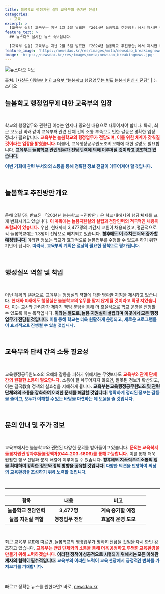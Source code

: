 ```yaml
---
title: 늘봄학교 행정지원 실체 교육부의 숨겨진 진실!
categories:
  - 교육
excerpt: >
  [교육부 설명] 교육부는 지난 2월 5일 발표한 「2024년 늘봄학교 추진방안」에서 제시한 대로 초등학교 내…
feature_text: >
  ## 뉴스다오 실시간 뉴스 속보입니다.

  [교육부 설명] 교육부는 지난 2월 5일 발표한 「2024년 늘봄학교 추진방안」에서 제시한 대로 초등학교 내…
feature_image: 'https://newsdao.kr/res/images/meta/newsdao_breakingnews.jpg'
image: 'https://newsdao.kr/res/images/meta/newsdao_breakingnews.jpg'
---
```


![뉴스다오 속보](https://newsdao.kr/res/images/meta/newsdao_breakingnews.jpg)

<p>출처: <a href="https://newsdao.kr/3362" rel="dofollow">[사실은 이렇습니다] 교육부 “늘봄학교 행정업무는 별도 늘봄지원실서 전담”</a> | 뉴스다오</p>

<h2 data-ke-size="size26">늘봄학교 행정업무에 대한 교육부의 입장</h2>

<p data-ke-size="size16">&nbsp;</p>

학교의 행정업무와 관련된 이슈는 언제나 중요한 내용으로 다루어져야 합니다. 특히, 최근 보도된 바와 같이 교육부와 관련 단체 간의 소통 부족으로 인한 갈등은 명확한 입장 정리가 필요합니다. <b><span style="color: #ee2323;">교육부는 늘봄학교의 행정업무가 전담되며, 이를 위한 체계가 갖춰질 것이라는 입장을 밝혔습니다.</span></b> 더불어, 교육행정공무원노조의 오해에 대한 설명도 필요합니다. <b><span style="background-color: #21538527;">교육부는 늘봄학교 관련 업무가 전담 인력에 의해 이루어질 것이라고 강조하고 있습니다.</span></b> 

<b><span style="color: #1a5490;">이번 기회에 관련 부서와의 소통을 통해 정확한 정보 전달이 이루어져야 할 것입니다.</span></b> 

<p data-ke-size="size16">&nbsp;</p>

<h2 data-ke-size="size26">늘봄학교 추진방안 개요</h2>

<p data-ke-size="size16">&nbsp;</p>

올해 2월 5일 발표된 「2024년 늘봄학교 추진방안」은 학교 내에서의 행정 체제를 크게 변화시키고 있습니다. <b><span style="color: #ee2323;">이 계획에는 늘봄지원실의 설립과 전담인력의 적극적인 채용이 포함되어 있습니다.</span></b> 우선, 현재까지 3,477명의 기간제 교원이 채용되었고, 평균적으로 각 늘봄학교에는 1.3명이 전담으로 배치되고 있습니다. <b><span style="background-color: #21538527;">향후에도 이 수치는 더욱 증가할 예정입니다.</span></b> 이러한 정보는 학교가 효과적으로 늘봄업무를 수행할 수 있도록 하기 위한 기반이 됩니다. <b><span style="color: #1a5490;">따라서, 교육부의 계획은 절실히 필요한 정책으로 평가됩니다.</span></b> 

<p data-ke-size="size16">&nbsp;</p>

<h2 data-ke-size="size26">행정실의 역할 및 책임</h2>

<p data-ke-size="size16">&nbsp;</p>

이번 계획의 일환으로, 교육부는 행정실의 역할에 대한 명확한 지침을 제시하고 있습니다. <b><span style="color: #ee2323;">현재와 미래에도 행정실은 늘봄학교의 업무를 맡지 않게 될 것이라고 확정 지었습니다.</span></b> 이는 교사와 관리자가 제각기 책임 분담을 통해 더 효율적으로 학교 운영을 진행할 수 있도록 하는 목적입니다. <b><span style="background-color: #21538527;">이와는 별도로, 늘봄 지원실이 설립되며 이곳에서 모든 행정업무가 전담될 것입니다.</span></b> <b><span style="color: #1a5490;">이를 통해 학교는 더욱 원활하게 운영되고, 새로운 프로그램들이 효과적으로 진행될 수 있을 것입니다.</span></b> 

<p data-ke-size="size16">&nbsp;</p>

<h2 data-ke-size="size26">교육부와 단체 간의 소통 필요성</h2>

<p data-ke-size="size16">&nbsp;</p>

교육행정공무원노조의 오해와 갈등을 피하기 위해서는 무엇보다도 <b><span style="color: #ee2323;">교육부와 관계 단체 간의 원활한 소통이 필요합니다.</span></b> 소통이 잘 이루어지지 않으면, 잘못된 정보가 확산되고, 이는 결국教育 정책의 실효성을 저해하게 됩니다. <b><span style="background-color: #21538527;">교육부는 교육행정공무원노조 및 관련 단체와의 소통을 강화하여 이러한 문제를 해결할 것입니다.</span></b> <b><span style="color: #1a5490;">명확하게 정리된 정보는 갈등을 줄이고, 모두가 이해할 수 있는 바탕을 마련하는 데 도움을 줄 것입니다.</span></b> 

<p data-ke-size="size16">&nbsp;</p>

<h2 data-ke-size="size26">문의 안내 및 추가 정보</h2>

<p data-ke-size="size16">&nbsp;</p>

교육부에서는 늘봄학교와 관련된 다양한 문의를 받아들이고 있습니다. <b><span style="color: #ee2323;">문의는 교육복지돌봄지원관 방과후돌봄정책과(044-203-6606)를 통해 가능합니다.</span></b> 이를 통해 더욱 원활한 정보 전달과 문제 해결이 이루어질 수 있습니다. <b><span style="background-color: #21538527;">향후에도 지속적으로 소통의 장을 확대하여 정확한 정보와 정책 방향을 공유할 것입니다.</span></b> <b><span style="color: #1a5490;">다양한 의견을 반영하여 최상의 교육환경을 조성하기 위해 노력할 것입니다.</span></b> 

<p data-ke-size="size16">&nbsp;</p>

<hr style="height: 1px; border: none; background-color: #000;"> 

<table style="width: 100%; border-collapse: collapse; margin-top: 20px;"> 
    <thead> 
        <tr> 
            <th style="width: 30%; text-align: center;"><b>항목</b></th> 
            <th style="width: 30%; text-align: center;"><b>내용</b></th> 
            <th style="width: 40%; text-align: center;"><b>비고</b></th> 
        </tr> 
    </thead> 
    <tbody> 
        <tr> 
            <td style="text-align: center; height: 17px;"><b>늘봄학교 전담인력</b></td> 
            <td style="text-align: center; height: 17px;"><b>3,477명</b></td> 
            <td style="text-align: center; height: 17px;"><b>계속 증가할 예정</b></td> 
        </tr> 
        <tr> 
            <td style="text-align: center; height: 17px;"><b>늘봄 지원실 역할</b></td> 
            <td style="text-align: center; height: 17px;"><b>행정업무 전담</b></td> 
            <td style="text-align: center; height: 17px;"><b>효율적 운영 도모</b></td> 
        </tr> 
    </tbody> 
</table>

<p data-ke-size="size16">&nbsp;</p> 

최근 교육부 발표에 따르면, 늘봄학교의 행정업무가 명확히 전담될 것임을 다시 한번 강조하고 있습니다. <b><span style="color: #ee2323;">교육부는 관련 단체와의 소통을 통해 더욱 공정하고 투명한 교육환경을 만들기 위해 노력하겠습니다.</span></b> <b><span style="background-color: #21538527;">이러한 정책이 성공적으로 시행되기 위해서는 모든 이해관계자의 협력이 필수적입니다.</span></b> <b><span style="color: #1a5490;">교육부의 이러한 노력이 교육 현장에서 긍정적인 변화를 가져오기를 기대합니다.</span></b> 

<p data-ke-size="size16">&nbsp;</p> 

빠르고 정확한 뉴스를 원한다면? 바로, <a href="https://newsdao.kr" rel="dofollow">newsdao.kr</a>



